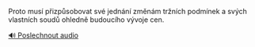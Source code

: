 
Proto musí přizpůsobovat své jednání změnám tržních podmínek a svých vlastních soudů ohledně budoucího vývoje cen.

[🔊 Poslechnout audio](/data/7-paragraphs/audio/chapter_28/para_007-Proto-mus-pizpsobovat-sv-jednn-zmnm-trnc.mp3)
